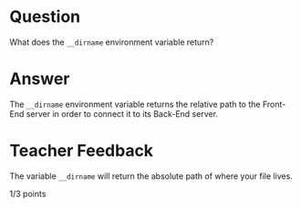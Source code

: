 # Question

What does the `__dirname` environment variable return? 

# Answer
The `__dirname` environment variable returns the relative path to the Front-End server in order to connect it to its Back-End server.

# Teacher Feedback

The variable `__dirname` will return the absolute path of where your file lives. 

1/3 points